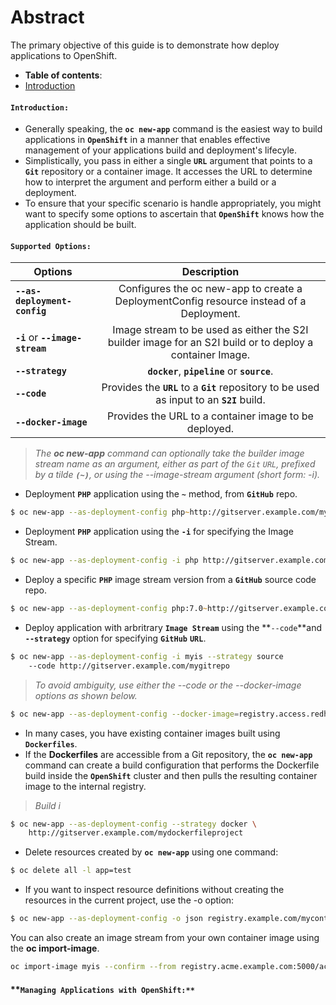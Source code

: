 # Abstract
The primary objective of this guide is to demonstrate how deploy applications to OpenShift.
-  **Table of contents**:
  - [Introduction](#introduction)


#### **`Introduction:`**
- Generally speaking, the **`oc new-app`** command is the easiest way to build applications in **`OpenShift`** in a manner that enables effective management of your applications build and deployment's lifecyle.
- Simplistically, you pass in either a single **`URL`** argument that points to a **`Git`** repository or a container image. It accesses the URL to determine how to interpret the argument and perform either a build or a deployment.
- To ensure that your specific scenario is handle appropriately, you might want to specify some options to ascertain that **`OpenShift`** knows how the application should be built. 

#### **`Supported Options:`**
|         **Options**              |     **Description**                                                                                      | 
|----------------------------------|:--------------------------------------------------------------------------------------------------------:|  
| **`--as-deployment-config`**     | Configures the oc new-app to create a DeploymentConfig resource instead of a Deployment.                 | 
| **`-i`** or **`--image-stream`** | Image stream to be used as either the S2I builder image for an S2I build or to deploy a container Image. |   
| **`--strategy`**                 | **`docker`**, **`pipeline`** or **`source`**.                                                            |
| **`--code`**                     | Provides the **`URL`** to a **`Git`** repository to be used as input to an **`S2I`** build.              |
| **`--docker-image`**             | Provides the URL to a container image to be deployed.                                                    | 
> *The **oc new-app** command can optionally take the builder image stream name as an argument, either as part of the `Git` `URL`, prefixed by a tilde **`(~)`**, or using the --image-stream argument (short form: -i).*

- Deployment **`PHP`** application using the **`~`** method, from **`GitHub`** repo.
```zsh
$ oc new-app --as-deployment-config php~http://gitserver.example.com/mygitrepo
```
- Deployment **`PHP`** application using the **`-i`** for specifying the Image Stream.
```zsh
$ oc new-app --as-deployment-config -i php http://gitserver.example.com/mygitrepo
```
- Deploy a specific **`PHP`** image stream version from a **`GitHub`** source code repo.
```zsh
$ oc new-app --as-deployment-config php:7.0~http://gitserver.example.com/mygitrepo
```
- Deploy application with arbritrary **`Image Stream`** using the **`--code`**and **`--strategy`** option for specifying **`GitHub`** **`URL`**.
```zsh
$ oc new-app --as-deployment-config -i myis --strategy source 
	--code http://gitserver.example.com/mygitrepo
```

> *To avoid ambiguity, use either the --code or the --docker-image options as shown below.*
```zsh
$ oc new-app --as-deployment-config --docker-image=registry.access.redhat.com/rhel7-mysql57
```
- In many cases, you have existing container images built using **`Dockerfiles`**. 
- If the **Dockerfiles** are accessible from a Git repository, the **`oc new-app`** command can create a build configuration that performs the Dockerfile build inside the **`OpenShift`** cluster and then pulls the resulting container image to the internal registry.

> *Build i*
```zsh
$ oc new-app --as-deployment-config --strategy docker \
	http://gitserver.example.com/mydockerfileproject
```
- Delete resources created by **`oc new-app`** using one command:
```zsh
$ oc delete all -l app=test
```
- If you want to inspect resource definitions without creating the resources in the current project, use the -o option:
```zsh
$ oc new-app --as-deployment-config -o json registry.example.com/mycontainerimage
```
You can also create an image stream from your own container image using the **oc import-image**. 
```zsh
oc import-image myis --confirm --from registry.acme.example.com:5000/acme/awesome --insecure
```









#### **`Managing Applications with OpenShift:**`